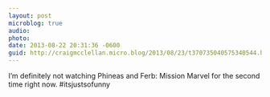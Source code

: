 ```yaml
---
layout: post
microblog: true
audio: 
photo: 
date: 2013-08-22 20:31:36 -0600
guid: http://craigmcclellan.micro.blog/2013/08/23/t370735040575340544.html
---
```

I’m definitely not watching Phineas and Ferb: Mission Marvel for the second time right now. #itsjustsofunny
